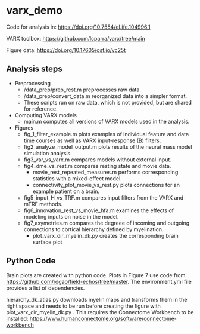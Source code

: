 # varx_demo

Code for analysis in: https://doi.org/10.7554/eLife.104996.1

VARX toolbox: https://github.com/lcparra/varx/tree/main

Figure data: https://doi.org/10.17605/osf.io/vc25t


## Analysis steps

+ Preprocessing
    + /data_prep/prep_rest.m preprocesses raw data.  
    + /data_prep/convert_data.m reorganized data into a simpler format. 
    + These scripts run on raw data, which is not provided, but are shared for reference.
+ Computing VARX models
    + main.m computes all versions of VARX models used in the analysis.
+ Figures
    + fig_1_filter_example.m plots examples of individual feature and data time courses as well as VARX input-response (B) filters.
    + fig2_analyze_model_output.m plots results of the neural mass model simulation analysis.
    + fig3_var_vs_varx.m compares models without external input.
    + fig4_dme_vs_rest.m compares resting state and movie data.
        + movie_rest_repeated_measures.m performs corresponding statistics with a mixed-effect model.
        + connectivity_plot_movie_vs_rest.py plots connections for an example patient on a brain.
    + fig5_input_H_vs_TRF.m compares input filters from the VARX and mTRF methods.
    + fig6_innovation_rest_vs_movie_hfa.m examines the effects of modeling inputs on noise in the model.
    + fig7_asymetries.m compares the degreee of incoming and outgoing connections to cortical hierarchy defined by myelination.
        + plot_varx_dir_myelin_dk.py creates the corresponding brain surface plot     
     

## Python Code

Brain plots are created with python code. Plots in Figure 7 use code from: https://github.com/rdgao/field-echos/tree/master. The environment.yml file provides a list of dependencies. 

hierarchy_dk_atlas.py downloads myelin maps and transforms them in the right space and needs to be run before creating the figure with plot_varx_dir_myelin_dk.py . This requires the Connectome Workbench to be installed: https://www.humanconnectome.org/software/connectome-workbench
